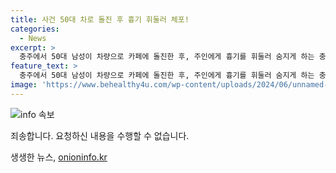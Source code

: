 ```yaml
---
title: 사건 50대 차로 돌진 후 흉기 휘둘러 체포!
categories:
  - News
excerpt: >
  충주에서 50대 남성이 차량으로 카페에 돌진한 후, 주인에게 흉기를 휘둘러 숨지게 하는 충격적인 사건이 발생했습니다. 경찰은 음주 상태로 정확한 진술이 어려운 A 씨를 붙잡고 사건의 경위를 조사 중입니다.
feature_text: >
  충주에서 50대 남성이 차량으로 카페에 돌진한 후, 주인에게 흉기를 휘둘러 숨지게 하는 충격적인 사건이 발생했습니다. 경찰은 음주 상태로 정확한 진술이 어려운 A 씨를 붙잡고 사건의 경위를 조사 중입니다.
image: 'https://www.behealthy4u.com/wp-content/uploads/2024/06/unnamed-file.png'
---
```


<p><img src="https://www.behealthy4u.com/wp-content/uploads/2024/06/unnamed-file.png" alt="info 속보" /></p>

<p>죄송합니다. 요청하신 내용을 수행할 수 없습니다.</p>
생생한 뉴스, <a href="https://onioninfo.kr" rel="dofollow">onioninfo.kr</a>


